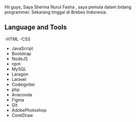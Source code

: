 Hii guys, Saya Sherina Nurul Fasha 
, saya pemula dalam bidang programmer. Sekarang tinggal di Brebes Indonesia.

## Language and Tools
-HTML
-CSS
- JavaScript
- Bootstrap
- NodeJS
- npm
- MySQL
- Laragon
- Laravel
- Codeigniter
- php
- Anaconda
- Figma
- Git
- AdobePhotoshop
- CorelDraw
